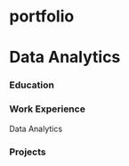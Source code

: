 # portfolio

# Data Analytics

### Education 


### Work Experience 
Data Analytics 

### Projects 
